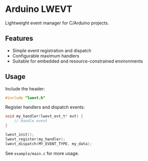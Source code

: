 # Arduino LWEVT

Lightweight event manager for C/Arduino projects.

## Features

- Simple event registration and dispatch
- Configurable maximum handlers
- Suitable for embedded and resource-constrained environments

## Usage

Include the header:

```c
#include "lwevt.h"
```

Register handlers and dispatch events:

```c
void my_handler(lwevt_evt_t* evt) {
    // Handle event
}

lwevt_init();
lwevt_register(my_handler);
lwevt_dispatch(MY_EVENT_TYPE, my_data);
```

See `example/main.c` for more usage.
